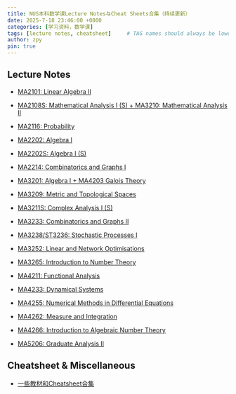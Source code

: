 ```yaml
---
title: NUS本科数学课Lecture Notes与Cheat Sheets合集（持续更新）
date: 2025-7-18 23:46:00 +0800
categories: [学习资料，数学课]
tags: [lecture notes, cheatsheet]     # TAG names should always be lowercase
author: zpy
pin: true
---
```


## Lecture Notes

- <a href="https://github.com/Z-Puyu/Math-Ring-Website/raw/main/files/Linear Algebra II.pdf" download>MA2101: Linear Algebra II</a>

- <a href="https://github.com/Z-Puyu/Math-Ring-Website/raw/main/files/Principle Of Mathematical Analysis Notes.pdf" download>MA2108S: Mathematical Analysis I (S) + MA3210: Mathematical Analysis II</a>

- <a href="https://github.com/Z-Puyu/Math-Ring-Website/raw/main/files/Probability.pdf" download>MA2116: Probability</a>

- <a href="https://github.com/Z-Puyu/Math-Ring-Website/raw/main/files/Algebra I.pdf" download>MA2202: Algebra I</a>

- <a href="https://github.com/Z-Puyu/Math-Ring-Website/raw/main/files/MA2202S Notes.pdf" download>MA2202S: Algebra I (S)</a>

- <a href="https://github.com/Z-Puyu/Math-Ring-Website/raw/main/files/Combinatorics and Graphs I.pdf" download>MA2214: Combinatorics and Graphs I</a>

- <a href="https://github.com/Z-Puyu/Math-Ring-Website/raw/main/files/Abstract Algebra.pdf" download>MA3201: Algebra I + MA4203 Galois Theory</a>

- <a href="https://github.com/Z-Puyu/Math-Ring-Website/raw/main/files/Metric and Topological Spaces.pdf" download>MA3209: Metric and Topological Spaces</a>

- <a href="https://github.com/Z-Puyu/Math-Ring-Website/raw/main/files/MA3211S Notes.pdf" download>MA3211S: Complex Analysis I (S)</a>

- <a href="https://github.com/Z-Puyu/Math-Ring-Website/raw/main/files/Combinatorics and Graphs II.pdf" download>MA3233: Combinatorics and Graphs II</a>

- <a href="https://github.com/Z-Puyu/Math-Ring-Website/raw/main/files/Stochastic Processes I.pdf" download>MA3238/ST3236: Stochastic Processes I</a>

- <a href="https://github.com/Z-Puyu/Math-Ring-Website/raw/main/files/Linear and Network Optimisations.pdf" download>MA3252: Linear and Network Optimisations</a>

- <a href="https://github.com/Z-Puyu/Math-Ring-Website/raw/main/files/MA3211S Notes.pdf" download>MA3265: Introduction to Number Theory</a>

- <a href="https://github.com/Z-Puyu/Math-Ring-Website/raw/main/files/Functional Analysis.pdf" download>MA4211: Functional Analysis</a>

- <a href="https://github.com/Z-Puyu/Math-Ring-Website/raw/main/files/MA4233.pdf" download>MA4233: Dynamical Systems</a>

- <a href="https://github.com/Z-Puyu/Math-Ring-Website/raw/main/files/MA4255_AY2223.pdf" download>MA4255: Numerical Methods in Differential Equations</a>

- <a href="https://github.com/Z-Puyu/Math-Ring-Website/raw/main/files/MA4262 Notes.pdf" download>MA4262: Measure and Integration</a>

- <a href="https://github.com/Z-Puyu/Math-Ring-Website/raw/main/files/MA4266.pdf" download>MA4266: Introduction to Algebraic Number Theory</a>

- <a href="https://github.com/Z-Puyu/Math-Ring-Website/raw/main/files/MA5206 Notes.pdf" download>MA5206: Graduate Analysis II</a>

## Cheatsheet & Miscellaneous

- [一些教材和Cheatsheet合集](https://github.com/OliverChen0602/Maths-material)
